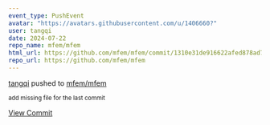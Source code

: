 ```yaml
---
event_type: PushEvent
avatar: "https://avatars.githubusercontent.com/u/1406660?"
user: tangqi
date: 2024-07-22
repo_name: mfem/mfem
html_url: https://github.com/mfem/mfem/commit/1310e31de916622afed878ad718e49aecd50b301
repo_url: https://github.com/mfem/mfem
---
```


<a href='https://github.com/tangqi' target='_blank'>tangqi</a> pushed to <a href='https://github.com/mfem/mfem' target='_blank'>mfem/mfem</a>

<small>add missing file for the last commit</small>

<a href='https://github.com/mfem/mfem/commit/1310e31de916622afed878ad718e49aecd50b301' target='_blank'>View Commit</a>